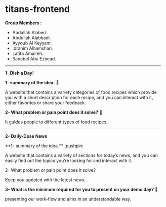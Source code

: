 # titans-frontend

**Group Members :**
- Abdallah Alabed.
- Abdullah Alabbadi.
- Ayyoub Al Keyyam.
- Ibrahim Alhamshari.
- Latifa Amaireh.
- Sanabel Abu Ezbead.
-------------------------------------------------------------------------------------------------------------------

**1- Dish a Day!**


**1- summary of the idea.** :pushpin:

A website that contains a variety categories of food recipes which provide you with a short description for each recipe, and you can interact with it, either favorites or share your feedback.

  
**2- What problem or pain point does it solve?** :pushpin:

It guides people to different types of food recipes.

-------------------------------------------------------------------------------------------------------------------

**2- Daily-Dose News**

<bt>
**1- summary of the idea.** :pushpin:
  
A website that contains a variety of sections for today’s news, and you can easily find out the topics you’re looking for and interact with it. 
  
2- What problem or pain point does it solve? 
  
Keep you updated with the latest news.

**3- What is the minimum required for you to present on your demo day?** :pushpin:
  
presenting our work-flow and aims in an understandable way.
